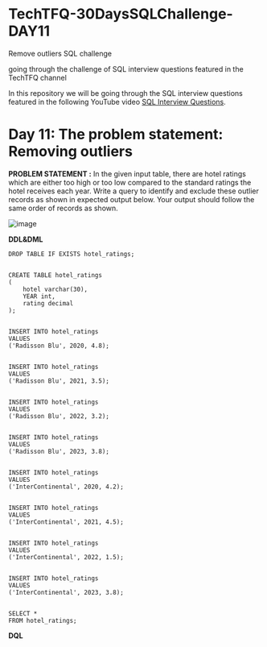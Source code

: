 # TechTFQ-30DaysSQLChallenge-DAY11


Remove outliers SQL challenge

going through the challenge of SQL interview questions featured in the TechTFQ channel



In this repository we will be going through the SQL interview questions featured in the following YouTube video [SQL Interview Questions](https://www.youtube.com/watch?v=LBWXjtLNauQ&list=PLavw5C92dz9Hxz0YhttDniNgKejQlPoAn&index=11).

# **Day 11: The problem statement:  Removing outliers**


**PROBLEM STATEMENT :**
In the given input table, there are hotel ratings which are either too high or too low compared to the standard ratings the hotel receives each year. Write a query to identify and exclude these outlier records as shown in expected output below. 
Your output should follow the same order of records as shown.

![image](https://github.com/Highashikata/TechTFQ-30DaysSQLChallenge-DAY11/assets/96960411/5eb10929-05fb-4a4f-9fbc-3aba147e6a7e)



**DDL&DML**

```
DROP TABLE IF EXISTS hotel_ratings;


CREATE TABLE hotel_ratings
(
    hotel varchar(30),
    YEAR int,
    rating decimal
);


INSERT INTO hotel_ratings
VALUES
('Radisson Blu', 2020, 4.8);


INSERT INTO hotel_ratings
VALUES
('Radisson Blu', 2021, 3.5);


INSERT INTO hotel_ratings
VALUES
('Radisson Blu', 2022, 3.2);


INSERT INTO hotel_ratings
VALUES
('Radisson Blu', 2023, 3.8);


INSERT INTO hotel_ratings
VALUES
('InterContinental', 2020, 4.2);


INSERT INTO hotel_ratings
VALUES
('InterContinental', 2021, 4.5);


INSERT INTO hotel_ratings
VALUES
('InterContinental', 2022, 1.5);


INSERT INTO hotel_ratings
VALUES
('InterContinental', 2023, 3.8);


SELECT *
FROM hotel_ratings;
```


**DQL**

```

```
